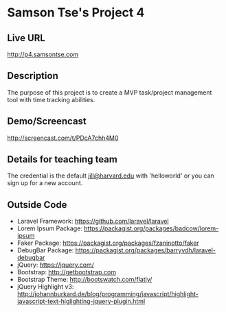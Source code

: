 # Samson Tse's Project 4

## Live URL
<http://p4.samsontse.com>

## Description
The purpose of this project is to create a MVP task/project management tool with time tracking abilities.

## Demo/Screencast
<http://screencast.com/t/PDcA7chh4M0>

## Details for teaching team
The credential is the default jill@harvard.edu with 'helloworld' or you can sign up for a new account.

## Outside Code
* Laravel Framework: https://github.com/laravel/laravel
* Lorem Ipsum Package: https://packagist.org/packages/badcow/lorem-ipsum
* Faker Package: https://packagist.org/packages/fzaninotto/faker
* DebugBar Package: https://packagist.org/packages/barryvdh/laravel-debugbar
* jQuery: https://jquery.com/
* Bootstrap: http://getbootstrap.com
* Bootstrap Theme: http://bootswatch.com/flatly/
* jQuery Highlight v3: http://johannburkard.de/blog/programming/javascript/highlight-javascript-text-higlighting-jquery-plugin.html

